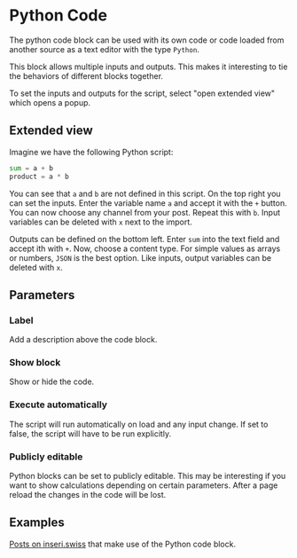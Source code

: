 # Python Code

The python code block can be used with its own code or code loaded from another source as a text editor with the type `Python`.

This block allows multiple inputs and outputs. This makes it interesting to tie the behaviors of different blocks together.

To set the inputs and outputs for the script, select "open extended view" which opens a popup.

## Extended view

Imagine we have the following Python script:

```python
sum = a + b
product = a * b
```

You can see that `a` and `b` are not defined in this script.
On the top right you can set the inputs. Enter the variable name `a` and accept it with the `+` button. You can now choose any channel from your post. Repeat this with `b`. Input variables can be deleted with `x` next to the import.

Outputs can be defined on the bottom left. Enter `sum` into the text field and accept ith with `+`. Now, choose a content type. For simple values as arrays or numbers, `JSON` is the best option.
Like inputs, output variables can be deleted with `x`.

## Parameters

### Label

Add a description above the code block.

### Show block

Show or hide the code.

### Execute automatically

The script will run automatically on load and any input change. If set to false, the script will have to be run explicitly.

### Publicly editable

Python blocks can be set to publicly editable. This may be interesting if you want to show calculations depending on certain parameters.
After a page reload the changes in the code will be lost.

## Examples

[Posts on inseri.swiss](https://inseri.swiss/tag/python-code/) that make use of the Python code block.
